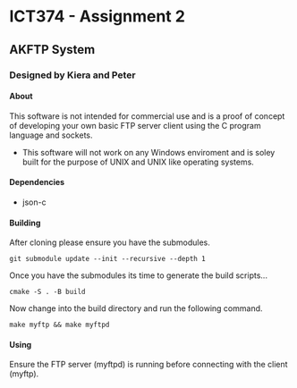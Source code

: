 # ICT374 - Assignment 2
## AKFTP System
### Designed by Kiera and Peter

#### About
This software is not intended for commercial use and is a proof of concept of developing your own basic FTP server client using the C program language and sockets. 

* This software will not work on any Windows enviroment and is soley built for the purpose of UNIX and UNIX like operating systems.

#### Dependencies
* json-c
#### Building
After cloning please ensure you have the submodules.
```
git submodule update --init --recursive --depth 1
```
Once you have the submodules its time to generate the build scripts...
```
cmake -S . -B build
```
Now change into the build directory and run the following command.
```
make myftp && make myftpd
```
#### Using
Ensure the FTP server (myftpd) is running before connecting with the client (myftp). 
